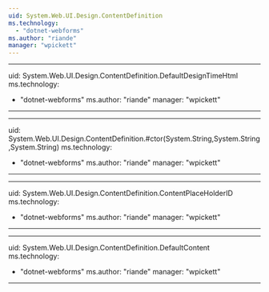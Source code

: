 ```yaml
---
uid: System.Web.UI.Design.ContentDefinition
ms.technology: 
  - "dotnet-webforms"
ms.author: "riande"
manager: "wpickett"
---
```


---
uid: System.Web.UI.Design.ContentDefinition.DefaultDesignTimeHtml
ms.technology: 
  - "dotnet-webforms"
ms.author: "riande"
manager: "wpickett"
---

---
uid: System.Web.UI.Design.ContentDefinition.#ctor(System.String,System.String,System.String)
ms.technology: 
  - "dotnet-webforms"
ms.author: "riande"
manager: "wpickett"
---

---
uid: System.Web.UI.Design.ContentDefinition.ContentPlaceHolderID
ms.technology: 
  - "dotnet-webforms"
ms.author: "riande"
manager: "wpickett"
---

---
uid: System.Web.UI.Design.ContentDefinition.DefaultContent
ms.technology: 
  - "dotnet-webforms"
ms.author: "riande"
manager: "wpickett"
---
